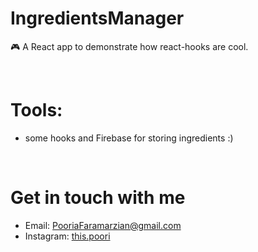 # IngredientsManager
🎮 A React app to demonstrate how react-hooks are cool.

</br>

# Tools:
- some hooks and Firebase for storing ingredients :)

</br>

# Get in touch with me

- Email: [PooriaFaramarzian@gmail.com](mailto:pooriafaramarzian@gmail.com)
- Instagram: [this.poori](https://www.instagram.com/this.poori/)
